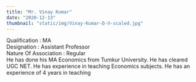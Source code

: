 ```yaml
---
title: "Mr. Vinay Kumar"
date: "2020-12-13"
thumbnail: "static/img/Vinay-Kumar-D-V-scaled.jpg"
---
```


Qualification : MA  
Designation : Assistant Professor  
Nature Of Association : Regular  
He has done his MA Economics from Tumkur University. He has cleared UGC NET. He has experience in teaching Economics subjects. He has an experience of 4 years in teaching
